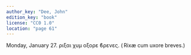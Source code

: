 ```yaml
---
author_key: "Dee, John"
edition_key: "book"
license: "CC0 1.0"
location: "page 61"
---
```

Monday, January 27.      ριξαι χυμ οξορε ϐρενες. ( Rixæ cum uxore breves.)
